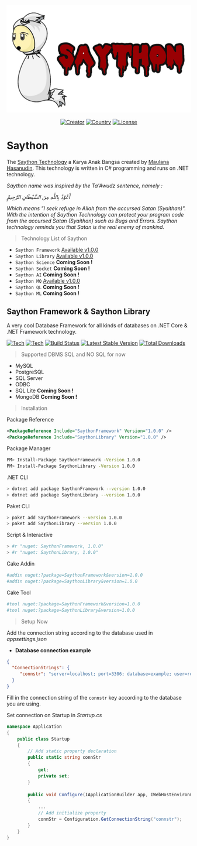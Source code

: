![GitHub Logo](/logo.png)
<p align="center">
<a href="https://www.nuget.org/packages/SaythonMQ"><img src="https://img.shields.io/badge/creator-%40thisismaulanaa-blueviolet" alt="Creator"></a>
<a href="https://www.nuget.org/packages/SaythonMQ"><img src="https://img.shields.io/badge/made-indonesia-important" alt="Country"></a>
<a href="https://www.nuget.org/packages/SaythonMQ"><img src="https://img.shields.io/badge/licence-MIT-yellowgreen" alt="License"></a>
</p>

# Saython
The [Saython Technology](https://github.com/maurana/Saython) a Karya Anak Bangsa created by [Maulana Hasanudin](https://www.linkedin.com/in/founder-wacara). This technology is written in C# programming and runs on .NET technology.

*Saython name was inspired by the Ta'Awudz sentence, namely :*

*أَعُوْذُ بِاللَّهِ مِنَ الشَّيْطَانِ الرَّجِيمِِْ*

*Which means "I seek refuge in Allah from the accursed Satan (Syaithan)". With the intention of Saython Technology can protect your program code from the accursed Satan (Syaithan) such as Bugs and Errors. Saython technology reminds you that Satan is the real enemy of mankind.*

> Technology List of Saython
* `Saython Framework` [Available v1.0.0](https://www.nuget.org/packages/SaythonFramework)
* `Saython Library`   [Available v1.0.0](https://www.nuget.org/packages/SaythonLibrary)
* `Saython Science`   **Coming Soon !** 
* `Saython Socket`    **Coming Soon !** 
* `Saython AI`        **Coming Soon !** 
* `Saython MQ`        [Available v1.0.0](https://www.nuget.org/packages/SaythonMQ)
* `Saython QL`        **Coming Soon !** 
* `Saython ML`        **Coming Soon !** 



## Saython Framework & Saython Library
A very cool Database Framework for all kinds of databases on .NET Core & .NET Framework technology.
<p align="left">
<a href="https://www.nuget.org/packages/SaythonMQ"><img src="https://img.shields.io/badge/netcore-v3.1.0-brightgreen" alt="Tech"></a>
<a href="https://www.nuget.org/packages/SaythonMQ"><img src="https://img.shields.io/badge/netframework-v4.6.0-blueviolet" alt="Tech"></a>
<a href="https://www.nuget.org/packages/SaythonMQ"><img src="https://www.fuget.org/packages/SaythonMQ/badge.svg" alt="Build Status"></a>
<a href="https://www.nuget.org/packages/SaythonMQ"><img src="https://img.shields.io/nuget/v/SaythonMQ" alt="Latest Stable Version"></a>
<a href="https://www.nuget.org/packages/SaythonMQ"><img src="https://img.shields.io/nuget/dt/SaythonMQ?color=red&style=flat-square" alt="Total Downloads"></a>
</p>

> Supported DBMS SQL and NO SQL for now
- MySQL
- PostgreSQL
- SQL Server
- ODBC
- SQL Lite **Coming Soon !**
- MongoDB **Coming Soon !**

> Installation

Package Reference
```xml
<PackageReference Include="SaythonFramework" Version="1.0.0" />
<PackageReference Include="SaythonLibrary" Version="1.0.0" />
```
Package Manager
```bash
PM> Install-Package SaythonFramework -Version 1.0.0
PM> Install-Package SaythonLibrary -Version 1.0.0
```
.NET CLI
```bash
> dotnet add package SaythonFramework --version 1.0.0
> dotnet add package SaythonLibrary --version 1.0.0
```
Paket CLI
```bash
> paket add SaythonFramework --version 1.0.0
> paket add SaythonLibrary --version 1.0.0
```
Script & Interactive
```bash
> #r "nuget: SaythonFramework, 1.0.0"
> #r "nuget: SaythonLibrary, 1.0.0"
```
Cake Addin
```bash
#addin nuget:?package=SaythonFramework&version=1.0.0
#addin nuget:?package=SaythonLibrary&version=1.0.0
```
Cake Tool
```bash
#tool nuget:?package=SaythonFramework&version=1.0.0
#tool nuget:?package=SaythonLibrary&version=1.0.0
``` 
> Setup Now

Add the connection string according to the database used in *appsettings.json*

- **Database connection example**
```json
{
  "ConnectionStrings": {
     "connstr": "server=localhost; port=3306; database=example; user=root; password=password"
  }
}
```
Fill in the connection string of the `connstr` key according to the database you are using.

Set connection on Startup in *Startup.cs*
```c#
namespace Application
{
    public class Startup
    {
        // Add static property declaration
        public static string connStr
        {
            get;
            private set;
        }

        public void Configure(IApplicationBuilder app, IWebHostEnvironment env)
        {
            ...
            // Add initialize property
            connStr = Configuration.GetConnectionString("connstr");
        }
    }
}
```
